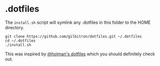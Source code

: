 # .dotfiles

The `install.sh` script will symlink any .dotfiles in this folder to the HOME directory.

```
git clone https://github.com/gilbitron/dotfiles.git ~/.dotfiles
cd ~/.dotfiles
./install.sh
```

This was inspired by [@holman's dotfiles](https://github.com/holman/dotfiles) which you should definitely check out.
